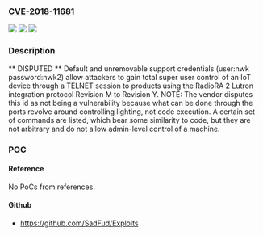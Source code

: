 ### [CVE-2018-11681](https://cve.mitre.org/cgi-bin/cvename.cgi?name=CVE-2018-11681)
![](https://img.shields.io/static/v1?label=Product&message=n%2Fa&color=blue)
![](https://img.shields.io/static/v1?label=Version&message=n%2Fa&color=blue)
![](https://img.shields.io/static/v1?label=Vulnerability&message=n%2Fa&color=brighgreen)

### Description

** DISPUTED ** Default and unremovable support credentials (user:nwk password:nwk2) allow attackers to gain total super user control of an IoT device through a TELNET session to products using the RadioRA 2 Lutron integration protocol Revision M to Revision Y. NOTE: The vendor disputes this id as not being a vulnerability because what can be done through the ports revolve around controlling lighting, not code execution. A certain set of commands are listed, which bear some similarity to code, but they are not arbitrary and do not allow admin-level control of a machine.

### POC

#### Reference
No PoCs from references.

#### Github
- https://github.com/SadFud/Exploits

